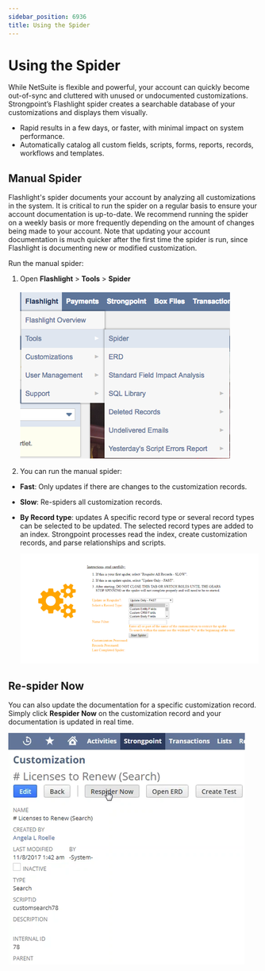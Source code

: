 ```yaml
---
sidebar_position: 6936
title: Using the Spider
---
```


# Using the Spider

While NetSuite is flexible and powerful, your account can quickly become out-of-sync and cluttered with unused or undocumented customizations. Strongpoint’s Flashlight spider creates a searchable database of your customizations and displays them visually.

* Rapid results in a few days, or faster, with minimal impact on system performance.
* Automatically catalog all custom fields, scripts, forms, reports, records, workflows and templates.

## Manual Spider

Flashlight's spider documents your account by analyzing all customizations in the system. It is critical to run the spider on a regular basis to ensure your account documentation is up-to-date. We recommend running the spider on a weekly basis or more frequently depending on the amount of changes being made to your account. Note that updating your account documentation is much quicker after the first time the spider is run, since Flashlight is documenting new or modified customization.

Run the manual spider:

1. Open **Flashlight** > **Tools** > **Spider**

   ![](../../../../static/images/StrongpointNetSuiteFlashlight/Content/Resources/Images/spider_menu.png "Open the Spider")
2. You can run the manual spider:

* **Fast**: Only updates if there are changes to the customization records.
* **Slow**: Re-spiders all customization records.
* **By Record type**: updates A specific record type or several record types can be selected to be updated. The selected record types are added to an index. Strongpoint processes read the index, create customization records, and parse relationships and scripts.

  ![](../../../../static/images/StrongpointNetSuiteFlashlight/Content/Resources/Images/spider_800x368.png "Spider Options")

## Re-spider Now

You can also update the documentation for a specific customization record. Simply click **Respider Now** on the customization record and your documentation is updated in real time.

![](../../../../static/images/StrongpointNetSuiteFlashlight/Content/Resources/Images/respider_now.png "Re-Spider Now")